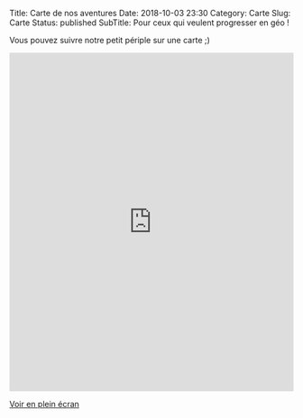 Title: Carte de nos aventures
Date: 2018-10-03 23:30
Category: Carte
Slug: Carte
Status: published
SubTitle: Pour ceux qui veulent progresser en géo !

Vous pouvez suivre notre petit périple sur une carte ;)

<iframe width="100%" height="600px" frameBorder="0" allowfullscreen src="https://umap.openstreetmap.fr/fr/map/java_tdm_ms_252905?scaleControl=true&miniMap=false&scrollWheelZoom=false&zoomControl=true&allowEdit=false&moreControl=true&searchControl=null&tilelayersControl=null&embedControl=null&datalayersControl=true&onLoadPanel=undefined&captionBar=false&datalayers=646605#7/-6.877/111.176"></iframe><p><a href="https://umap.openstreetmap.fr/fr/map/java_tdm_ms_252905">Voir en plein écran</a></p>
